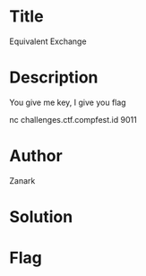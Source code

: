 # Title
Equivalent Exchange

# Description
You give me key, I give you flag

nc challenges.ctf.compfest.id 9011

# Author
Zanark

# Solution


# Flag
